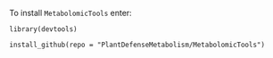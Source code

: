 To install `MetabolomicTools` enter:

`library(devtools)` 

`install_github(repo = "PlantDefenseMetabolism/MetabolomicTools")`
